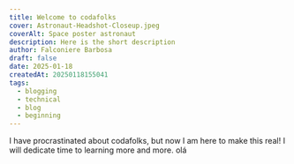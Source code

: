 ```yaml
---
title: Welcome to codafolks
cover: Astronaut-Headshot-Closeup.jpeg
coverAlt: Space poster astronaut
description: Here is the short description
author: Falconiere Barbosa
draft: false
date: 2025-01-18
createdAt: 20250118155041
tags:
  - blogging
  - technical
  - blog
  - beginning
---
```

I have procrastinated about codafolks, but now I am here to make this real! I will dedicate time to learning more and more. olá

